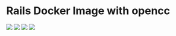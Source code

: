
# Rails Docker Image with opencc

[![](https://img.shields.io/docker/stars/dmcpartners/rails.svg)](https://hub.docker.com/r/dmcpartners/python-scrapy 'DockerHub') 
[![](https://img.shields.io/docker/pulls/dmcpartners/rails.svg)](https://hub.docker.com/r/dmcpartners/python-scrapy 'DockerHub') 
[![](https://images.microbadger.com/badges/version/dmcpartners/rails:ruby-2.5.3-node-10-alpine-opencc.svg)](https://microbadger.com/images/dmcpartners/rails:ruby-2.5.3-node-10-alpine-opencc "Get your own version badge on microbadger.com")
[![](https://images.microbadger.com/badges/image/dmcpartners/rails:ruby-2.5.3-node-10-alpine-opencc.svg)](https://microbadger.com/images/dmcpartners/rails:ruby-2.5.3-node-10-alpine-opencc "Get your own image badge on microbadger.com")

